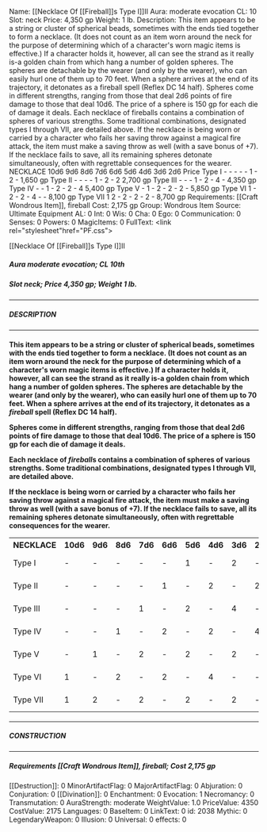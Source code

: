 Name: [[Necklace Of [[Fireball]]s Type I]]II
Aura: moderate evocation
CL: 10
Slot: neck
Price: 4,350 gp
Weight: 1 lb.
Description: This item appears to be a string or cluster of spherical beads, sometimes with the ends tied together to form a necklace. (It does not count as an item worn around the neck for the purpose of determining which of a character's worn magic items is effective.) If a character holds it, however, all can see the strand as it really is-a golden chain from which hang a number of golden spheres. The spheres are detachable by the wearer (and only by the wearer), who can easily hurl one of them up to 70 feet. When a sphere arrives at the end of its trajectory, it detonates as a fireball spell (Reflex DC 14 half). Spheres come in different strengths, ranging from those that deal 2d6 points of fire damage to those that deal 10d6. The price of a sphere is 150 gp for each die of damage it deals. Each necklace of fireballs contains a combination of spheres of various strengths. Some traditional combinations, designated types I through VII, are detailed above. If the necklace is being worn or carried by a character who fails her saving throw against a magical fire attack, the item must make a saving throw as well (with a save bonus of +7). If the necklace fails to save, all its remaining spheres detonate simultaneously, often with regrettable consequences for the wearer. NECKLACE 10d6 9d6 8d6 7d6 6d6 5d6 4d6 3d6 2d6 Price Type I - - - - - 1 - 2 - 1,650 gp Type II - - - - 1 - 2 - 2 2,700 gp Type III - - - 1 - 2 - 4 - 4,350 gp Type IV - - 1 - 2 - 2 - 4 5,400 gp Type V - 1 - 2 - 2 - 2 - 5,850 gp Type VI 1 - 2 - 2 - 4 - - 8,100 gp Type VII 1 2 - 2 - 2 - 2 - 8,700 gp
Requirements: [[Craft Wondrous Item]], fireball
Cost: 2,175 gp
Group: Wondrous Item
Source: Ultimate Equipment
AL: 0
Int: 0
Wis: 0
Cha: 0
Ego: 0
Communication: 0
Senses: 0
Powers: 0
MagicItems: 0
FullText: <link rel="stylesheet"href="PF.css"><div class="heading"><p class="alignleft">[[Necklace Of [[Fireball]]s Type I]]II</p><div style="clear: both;"></div></div><div><h5><b>Aura </b>moderate evocation; <b>CL </b>10th</h5><h5><b>Slot </b>neck; <b>Price </b>4,350 gp; <b>Weight </b>1 lb.</h5></div><hr/><div><h5><b>DESCRIPTION</b></h5></div><hr/><div><h4><p>This item appears to be a string or cluster of spherical beads, sometimes with the ends tied together to form a necklace. (It does not count as an item worn around the neck for the purpose of determining which of a character's worn magic items is effective.) If a character holds it, however, all can see the strand as it really is-a golden chain from which hang a number of golden spheres. The spheres are detachable by the wearer (and only by the wearer), who can easily hurl one of them up to 70 feet. When a sphere arrives at the end of its trajectory, it detonates as a <i>fireball</i> spell (Reflex DC 14 half). </p><p>Spheres come in different strengths, ranging from those that deal 2d6 points of fire damage to those that deal 10d6. The price of a sphere is 150 gp for each die of damage it deals. </p><p>Each necklace of <i>fireball</i>s contains a combination of spheres of various strengths. Some traditional combinations, designated types I through VII, are detailed above. </p><p>If the necklace is being worn or carried by a character who fails her saving throw against a magical fire attack, the item must make a saving throw as well (with a save bonus of +7). If the necklace fails to save, all its remaining spheres detonate simultaneously, often with regrettable consequences for the wearer. </p> <table><tr><th>NECKLACE</th><th>10d6</th><th>9d6</th><th>8d6</th><th>7d6</th><th>6d6</th><th>5d6</th><th>4d6</th><th>3d6</th><th>2d6</th><th>PRICE</th></tr><tr><td>Type I</td><td>-</td><td>-</td><td>-</td><td>-</td><td>-</td><td>1</td><td>-</td><td>2</td><td>-</td><td>1,650 gp</td></tr><tr><td>Type II</td><td>-</td><td>-</td><td>-</td><td>-</td><td>1</td><td>-</td><td>2</td><td>-</td><td>2</td><td>2,700 gp</td></tr><tr><td>Type III</td><td>-</td><td>-</td><td>-</td><td>1</td><td>-</td><td>2</td><td>-</td><td>4</td><td>-</td><td>4,350 gp</td></tr><tr><td>Type IV</td><td>-</td><td>-</td><td>1</td><td>-</td><td>2</td><td>-</td><td>2</td><td>-</td><td>4</td><td>5,400 gp</td></tr><tr><td>Type V</td><td>-</td><td>1</td><td>-</td><td>2</td><td>-</td><td>2</td><td>-</td><td>2</td><td>-</td><td>5,850 gp</td></tr><tr><td>Type VI</td><td>1</td><td>-</td><td>2</td><td>-</td><td>2</td><td>-</td><td>4</td><td>-</td><td>-</td><td>8,100 gp</td></tr><tr><td>Type VII</td><td>1</td><td>2</td><td>-</td><td>2</td><td>-</td><td>2</td><td>-</td><td>2</td><td>-</td><td>8,700 gp</td></tr></table> </h4></div><hr/><div><h5><b>CONSTRUCTION</b></h5></div><hr/><div><h5><b>Requirements </b>[[Craft Wondrous Item]], <i>fireball</i>; <b>Cost </b>2,175 gp</h5></div>
[[Destruction]]: 0
MinorArtifactFlag: 0
MajorArtifactFlag: 0
Abjuration: 0
Conjuration: 0
[[Divination]]: 0
Enchantment: 0
Evocation: 1
Necromancy: 0
Transmutation: 0
AuraStrength: moderate
WeightValue: 1.0
PriceValue: 4350
CostValue: 2175
Languages: 0
BaseItem: 0
LinkText: 0
id: 2038
Mythic: 0
LegendaryWeapon: 0
Illusion: 0
Universal: 0
effects: 0
